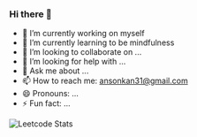 ### Hi there 👋

- 🔭 I’m currently working on myself
- 🌱 I’m currently learning to be mindfulness
- 👯 I’m looking to collaborate on ...
- 🤔 I’m looking for help with ...
- 💬 Ask me about ...
- 📫 How to reach me: [ansonkan31@gmail.com](mailto:ansonkan31@gmail.com)
- 😄 Pronouns: ...
- ⚡ Fun fact: ...

![Leetcode Stats](https://leetcard.jacoblin.cool/ansonkan?ext=heatmap&theme=nord)

<!--
**ansonkan/ansonkan** is a ✨ _special_ ✨ repository because its `README.md` (this file) appears on your GitHub profile.

Here are some ideas to get you started:

- 🔭 I’m currently working on ...
- 🌱 I’m currently learning ...
- 👯 I’m looking to collaborate on ...
- 🤔 I’m looking for help with ...
- 💬 Ask me about ...
- 📫 How to reach me: ...
- 😄 Pronouns: ...
- ⚡ Fun fact: ...
-->
